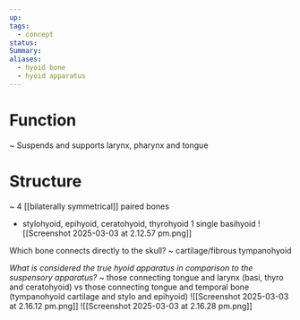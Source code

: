 ```yaml
---
up: 
tags:
  - concept
status: 
Summary: 
aliases:
  - hyoid bone
  - hyoid apparatus
---
```

# Function
~
Suspends and supports larynx, pharynx and tongue
<!--SR:!2025-03-13,3,250-->

# Structure
~
4 [[bilaterally symmetrical]] paired bones
- stylohyoid, epihyoid, ceratohyoid, thyrohyoid
1 single basihyoid
![[Screenshot 2025-03-03 at 2.12.57 pm.png]]
<!--SR:!2025-03-13,3,268-->

Which bone connects directly to the skull?
~
cartilage/fibrous tympanohyoid
<!--SR:!2025-03-11,1,230-->

*What is considered the true hyoid apparatus in comparison to the suspensory apparatus?*
~
those connecting tongue and larynx (basi, thyro and ceratohyoid)
vs
those connecting tongue and temporal bone (tympanohyoid cartilage and stylo and epihyoid)
![[Screenshot 2025-03-03 at 2.16.12 pm.png]]
![[Screenshot 2025-03-03 at 2.16.28 pm.png]]
<!--SR:!2025-03-11,1,228-->
